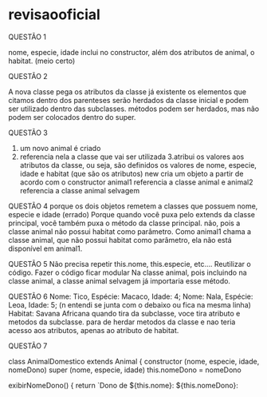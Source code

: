 # revisaooficial
QUESTÃO 1

nome, especie, idade
inclui no constructor, além dos atributos de animal, o habitat. (meio certo)

QUESTÃO 2

A nova classe pega os atributos da classe já existente
os elementos que citamos dentro dos parenteses serão herdados da classe inicial e podem ser utilizado dentro das subclasses. métodos podem ser herdados, mas não podem ser colocados dentro do super.

QUESTÃO 3
1. um novo animal é criado
2. referencia nela a classe que vai ser utilizada 
3.atribui os valores aos atributos da classe, ou seja, são definidos os valores de nome, especie, idade e habitat (que são os atributos)
new cria um objeto a partir de acordo com o constructor
animal1 referencia a classe animal e animal2 referencia a classe animal selvagem

QUESTÃO 4
porque os dois objetos remetem a classes que possuem nome, especie e idade (errado)
Porque quando você puxa pelo extends da classe principal, você também puxa o método da classe principal.
não, pois a classe animal não possui habitat como parâmetro. Como animal1 chama a classe animal, que não possui habitat como parâmetro, ela não está disponível em animal1.

QUESTÃO 5
Não precisa repetir this.nome, this.especie, etc….
Reutilizar o código. Fazer o código ficar modular
Na classe animal, pois incluindo na classe animal, a classe animal selvagem já importaria esse método.

QUESTÃO 6
Nome: Tico, Espécie: Macaco, Idade: 4;
Nome: Nala, Espécie: Leoa, Idade: 5; (n entendi se junta com o debaixo ou fica na mesma linha)
Habitat: Savana Africana
quando tira da subclasse, voce tira atributo e metodos da subclasse. para de herdar metodos da classe e nao teria acesso aos atributos, apenas ao atributo de habitat.

QUESTÃO 7 
 
class AnimalDomestico extends Animal {
constructor (nome, especie, idade, nomeDono)
super (nome, especie, idade)
this.nomeDono = nomeDono

exibirNomeDono() {
return `Dono de ${this.nome}: ${this.nomeDono}:
